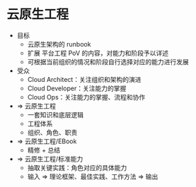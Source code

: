 # 云原生工程

- 目标
  - 云原生架构的 runbook
  - 扩展 平台工程 PoV 的内容，对能力和阶段予以详述
  - 可根据当前组织的情况和阶段自行选择对应的能力进行发展
- 受众
  - Cloud Architect：关注组织和架构的演进
  - Cloud Developer：关注能力的掌握
  - Cloud Ops：关注能力的掌握、流程和协作
- => 云原生工程
  - 一套知识和底层逻辑
  - 工程体系
  - 组织、角色、职责
- => 云原生工程/EBook
  - 精修 + 总结
- => 云原生工程/标准能力
  - 抽取关键实践：角色对应的具体能力
  - 输入 => 理论框架、最佳实践、工作方法 => 输出

